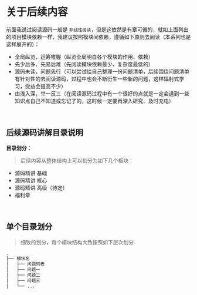 # **关于后续内容**

前面我说过阅读源码一般是 `非线性阅读`，但是这依然是有章可循的，就如上面列出的项目模块依赖一样，我建议按照模块间依赖，遵循如下原则去阅读（本系列也是这样展开的）：

- 全局纵览，运筹帷幄（纵览全局明白各个模块的作用、依赖）
- 先少后多、先易后难（先阅读模块依赖最少、复杂度最低的）
- 源码未读，问题先行（可以尝试给自己整理一份问题清单，后续围绕问题清单有针对性的去阅读源码，过程中也会不断衍生一些新的问题，这样辐射式学习，受益会提高不少）
- 由浅入深，举一反三（在阅读源码过程中有一个很好的点就是一定会遇到一些知识点自己不知道或忘记了的，这时候一定要再深入研究、及时充电）

</br>

## **后续源码讲解目录说明**

**目录划分：**

> 后续内容从整体结构上可以划分为如下几个板块：

- 源码精讲 基础
- 源码精讲 核心
- 源码精讲 高级（待定）
- 福利章

</br>

## **单个目录划分**

> 细致的划分，每个模块结构大致按照如下层次划分

```bash
.
├── 模块名
│   ├── 问题列表
│   ├── 问题一
│   ├── 问题二
│   ├── 问题三
│   └── ...
```











</br></br>

